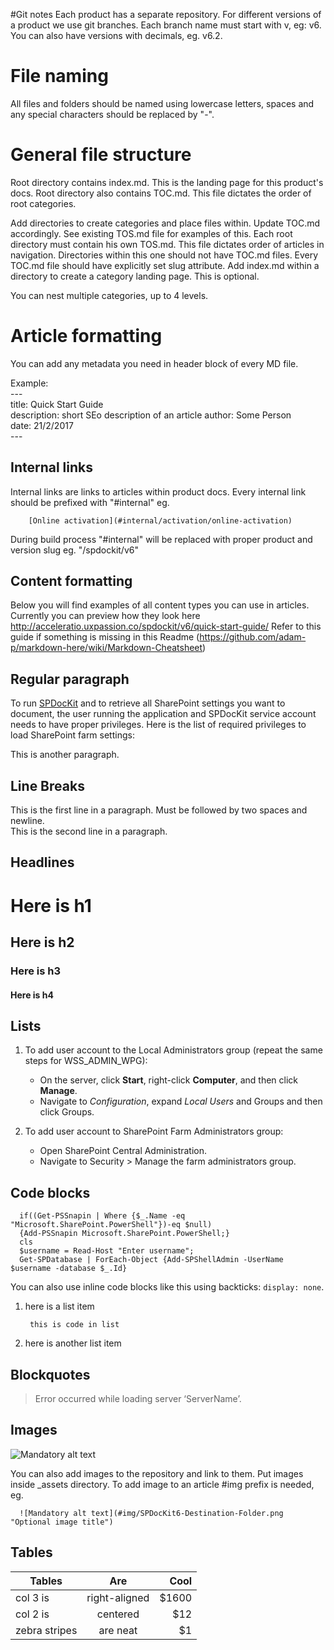 #Git notes
Each product has a separate repository. For different versions of a product we use git branches.
Each branch name must start with v, eg: v6. You can also have versions with decimals, eg. v6.2.

# File naming
All files and folders should be named using lowercase letters, spaces and any special characters should be replaced by "-".

# General file structure
Root directory contains index.md. This is the landing page for this product's docs.
Root directory also contains TOC.md. This file dictates the order of root categories.

Add directories to create categories and place files within. Update TOC.md accordingly. See existing TOS.md file for examples of this.
Each root directory must contain his own TOS.md. This file dictates order of articles in navigation.
Directories within this one should not have TOC.md files.
Every TOC.md file should have explicitly set slug attribute.
Add index.md within a directory to create a category landing page. This is optional.

You can nest multiple categories, up to 4 levels.

# Article formatting
You can add any metadata you need in header block of every MD file.

Example:  
    ---  
    title: Quick Start Guide  
    description: short SEo description of an article
    author: Some Person  
    date: 21/2/2017  
    ---  

## Internal links
Internal links are links to articles within product docs.
Every internal link should be prefixed with "#internal" eg. 

```
    [Online activation](#internal/activation/online-activation)
```

During build process "#internal" will be replaced with proper product and version slug eg. "/spdockit/v6"

## Content formatting

Below you will find examples of all content types you can use in articles.
Currently you can preview how they look here http://acceleratio.uxpassion.co/spdockit/v6/quick-start-guide/
Refer to this guide if something is missing in this Readme (https://github.com/adam-p/markdown-here/wiki/Markdown-Cheatsheet)


## Regular paragraph

To run [SPDocKit](https://spdockit.com) and to retrieve all SharePoint settings you want to document, the user running the application and SPDocKit service account needs to have proper privileges.
Here is the list of required privileges to load SharePoint farm settings:

This is another paragraph.

## Line Breaks
This is the first line in a paragraph. Must be followed by two spaces and newline.  
This is the second line in a paragraph.

## Headlines

# Here is h1

## Here is h2

### Here is h3

#### Here is h4

## Lists

1. To add user account to the Local Administrators group (repeat the same steps for WSS_ADMIN_WPG):
   * On the server, click __Start__, right-click __Computer__, and then click __Manage__.
   * Navigate to _Configuration_, expand _Local Users_ and Groups and then click Groups.

2. To add user account to SharePoint Farm Administrators group:
   * Open SharePoint Central Administration.
   * Navigate to Security > Manage the farm administrators group.

## Code blocks

```
  if((Get-PSSnapin | Where {$_.Name -eq "Microsoft.SharePoint.PowerShell"})-eq $null)
  {Add-PSSnapin Microsoft.SharePoint.PowerShell;}
  cls
  $username = Read-Host "Enter username";
  Get-SPDatabase | ForEach-Object {Add-SPShellAdmin -UserName $username -database $_.Id}
```

You can also use inline code blocks like this using backticks: `display: none`.

1. here is a list item
   ```
    this is code in list
   ```
1. here is another list item

## Blockquotes

> Error occurred while loading server ‘ServerName’.

## Images

![Mandatory alt text](https://www.spdockit.com/wp-content/uploads/2016/02/SPDocKit6-Destination-Folder.png "Optional image title")

You can also add images to the repository and link to them. Put images inside _assets directory. To add image to an article #img prefix is needed, eg.

```
  ![Mandatory alt text](#img/SPDocKit6-Destination-Folder.png "Optional image title")
```


## Tables

Tables        | Are           | Cool  
------------- |:-------------:| -----:
col 3 is      | right-aligned | $1600 
col 2 is      | centered      |   $12 
zebra stripes | are neat      |    $1 
